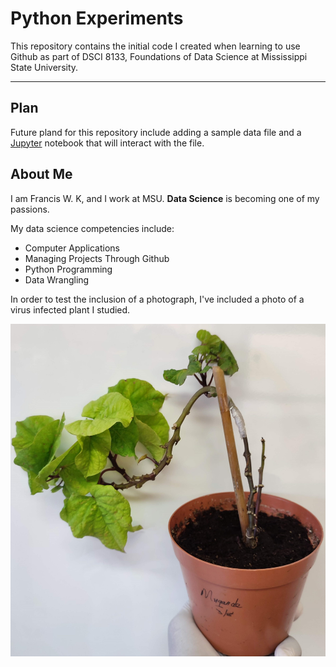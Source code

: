 # Python Experiments
This repository contains the initial code I created when learning to use Github as part of DSCI 8133, Foundations of Data Science at Mississippi State University.

__________________________________________________________________________________________________________________________________________________________________

## Plan
Future pland for this repository include adding a sample data file  and a [Jupyter](http://localhost:8888/notebooks/OneDrive%20-%20Mississippi%20State%20University/Untitled.ipynb) notebook that will interact with the file.

## About Me
I am Francis W. K, and I work at MSU. **Data Science** is becoming one of my passions.

My data science competencies include:

- Computer Applications
- Managing Projects Through Github
- Python Programming
- Data Wrangling

In order to test the inclusion of a photograph, I've included a photo of a virus infected plant I studied.

![Virus Infected SweetPotato Plant](https://github.com/franciswk/Python-Experiments/blob/main/Mugande_Infected.jpg)
